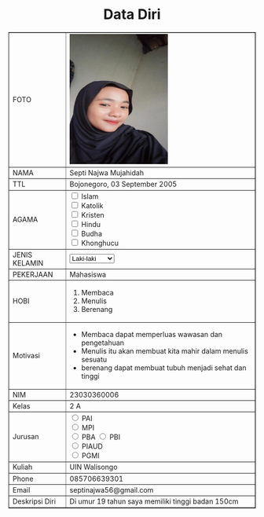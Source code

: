 <!DOCTYPE html>
<html>
<head>
<title>Biodata Septi</title>
</head>
<body>
<h1 align="center">Data Diri</h1>
<table width="745" border="1" cellspacing="0" cellpadding="5" align="center">
<td>FOTO</td>
<td> <img src=septi.jpeg width="200px" height="265px"></td>
</tr>
<tr>
<td>NAMA</td>
<td>Septi Najwa Mujahidah</td>
</tr>
<tr>
<td>TTL</td>
<td>Bojonegoro, 03 September 2005</td>
</tr>
<tr>
  <td>AGAMA</td>
  <td><input type="checkbox" id="vehicle1" name="vehicle1" value="Bike">
    <label for="vehicle1"> Islam</label><br>
    <input type="checkbox" id="vehicle2" name="vehicle2" value="Car">
    <label for="vehicle1"> Katolik</label><br>
    <input type="checkbox" id="vehicle2" name="vehicle2" value="Car">
    <label for="vehicle2"> Kristen</label><br>
    <input type="checkbox" id="vehicle3" name="vehicle3" value="Boat">
    <label for="vehicle3"> Hindu</label><br>
    <input type="checkbox" id="vehicle1" name="vehicle1" value="Bike">
    <label for="vehicle1"> Budha</label><br>
    <input type="checkbox" id="vehicle2" name="vehicle2" value="Car">
    <label for="vehicle2"> Khonghucu</label><br>
      </select>
      </form></td>
</tr>
<tr>
<td>JENIS KELAMIN</td>
<td><form action="proses.php" method="get">
    <select name='jenis kelamin'>
      <option value='Laki-laki'>Laki-laki</option>
      <option value='Perempuan'>Perempuan</option>
    </select></form></td>
</tr>
<tr>
<td>PEKERJAAN</td>
<td>Mahasiswa</td>
</tr>
<tr>
<td>HOBI</td>
<td><ol>
    <li>Membaca</li>
    <li>Menulis</li>
    <li>Berenang</li>
  </ol></td>
</tr>
<tr>
<td>Motivasi</td>
<td><ul>
    <li>Membaca dapat memperluas wawasan dan pengetahuan </li>
    <li>Menulis itu akan membuat kita mahir dalam menulis sesuatu</li>
    <li>berenang dapat membuat tubuh menjadi sehat dan tinggi </li>
</ul></td>
</tr>
<tr>
<td>NIM</td>
<td>23030360006</td>
</tr>
<tr>
<td>Kelas</td>
<td>2 A</td>
</tr>
<tr>
<td>Jurusan</td>
<td> <input type="radio" id="PAI" name="fav_language" value="PAI">
  <label for="PAI">PAI</label><br>
  <input type="radio" id="MPI" name="fav_language" value="MPI">
  <label for="MPI">MPI</label><br>
  <input type="radio" id="PBA" name="fav_language" value="PBA">
  <label for="PBA">PBA</label>
  <input type="radio" id="PBI" name="fav_language" value="PBI">
  <label for="PBI">PBI</label><br>
  <input type="radio" id="PIAUD" name="fav_language" value="PIAUD">
  <label for="PIAUD">PIAUD</label><br>
  <input type="radio" id="PGMI" name="fav_language" value="PGMI">
  <label for="PGMI">PGMI</label></td>
</tr>
<tr>
<td>Kuliah</td>
<td>UIN Walisongo</td>
</tr>
<tr>
<td>Phone</td>
<td>085706639301</td>
</tr>
<tr>
<td>Email</td>
<td>septinajwa56@gmail.com</td>
</tr>
<tr>
<td>Deskripsi Diri</td>
<td>Di umur 19 tahun saya memiliki tinggi badan 150cm </td>
</tr>
</table>
</body>
</html>
